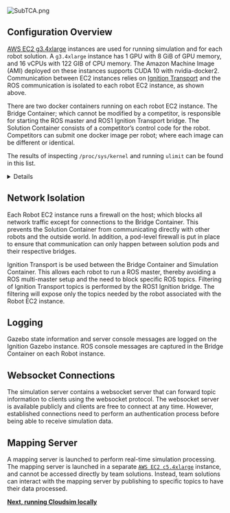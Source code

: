 ![SubTCA.png](https://github.com/osrf/subt/wiki/images/SubTCA.png)

## Configuration Overview
[AWS EC2 g3.4xlarge](https://aws.amazon.com/ec2/instance-types/g3/) instances are used for running simulation and for each robot solution. A `g3.4xlarge` instance has 1 GPU with 8 GiB of GPU memory, and 16 vCPUs with 122 GIB of CPU memory. The Amazon Machine Image (AMI) deployed on these instances supports CUDA 10 with nvidia-docker2. Communication between EC2 instances relies on [Ignition Transport](https://ignitionrobotics.org/features) and the ROS communication is isolated to each robot EC2 instance, as shown above.

There are two docker containers running on each robot EC2 instance. The Bridge Container; which cannot be modified by a competitor, is responsible for starting the ROS master and ROS1 Ignition Transport bridge. The Solution Container consists of a competitor’s control code for the robot. Competitors can submit one docker image per robot; where each image can be different or identical. 

The results of inspecting `/proc/sys/kernel` and running `ulimit` can be found in this list.

<details>

### Listing of values from /proc/sys/kernel
```
acct: 4	2	30
acpi_video_flags: 0
auto_msgmni: 0
bootloader_type: 114
bootloader_version: 2
cad_pid: 1
cap_last_cap: 37
core_pattern: core
core_pipe_limit: 0
core_uses_pid: 1
ctrl-alt-del: 0
dmesg_restrict: 0
domainname: (none)
ftrace_dump_on_oops: 0
ftrace_enabled: 1
hardlockup_all_cpu_backtrace: 0
hardlockup_panic: 0
hostname: ip-172-24-31-57.us-west-2.compute.internal
hotplug: /sbin/hotplug
hung_task_check_count: 4194304
hung_task_panic: 0
hung_task_timeout_secs: 120
hung_task_warnings: 10
io_delay_type: 0
kexec_load_disabled: 0
keys:
    gc_delay: 300
    maxbytes: 20000
    maxkeys: 200
    persistent_keyring_expiry: 259200
    root_maxbytes: 25000000
    root_maxkeys: 1000000
kptr_restrict: 1
latencytop: 0
max_lock_depth: 1024
modprobe: /sbin/modprobe
modules_disabled: 0
msg_next_id: -1
msgmax: 8192
msgmnb: 16384
msgmni: 32000
ngroups_max: 65536
nmi_watchdog: 0
ns_last_pid: 108199
numa_balancing: 0
numa_balancing_scan_delay_ms: 1000
numa_balancing_scan_period_max_ms: 60000
numa_balancing_scan_period_min_ms: 1000
numa_balancing_scan_size_mb: 256
osrelease: 4.14.232-177.418.amzn2.x86_64
ostype: Linux
overflowgid: 65534
overflowuid: 65534
panic: 10
panic_on_io_nmi: 0
panic_on_oops: 1
panic_on_rcu_stall: 0
panic_on_stackoverflow: 0
panic_on_unrecovered_nmi: 0
panic_on_warn: 0
perf_cpu_time_max_percent: 25
perf_event_max_contexts_per_stack: 8
perf_event_max_sample_rate: 100000
perf_event_max_stack: 127
perf_event_mlock_kb: 516
perf_event_paranoid: 2
pid_max: 131072
poweroff_cmd: /sbin/poweroff
print-fatal-signals: 0
printk: 8	4	1	7
printk_delay: 0
printk_devkmsg: ratelimit
printk_ratelimit: 5
printk_ratelimit_burst: 10
pty:
    max: 4096
    nr: 2
    reserve: 1024
random:
    boot_id: de05c82c-685c-44cd-be5d-41ee7b76475e
    entropy_avail: 3772
    poolsize: 4096
    read_wakeup_threshold: 64
    urandom_min_reseed_secs: 60
    uuid: 6c0289bd-e1af-4e5a-8e2e-ccb61474e311
    write_wakeup_threshold: 3072
randomize_va_space: 2
real-root-dev: 0
sched_autogroup_enabled: 0
sched_cfs_bandwidth_slice_us: 5000
sched_child_runs_first: 0
sched_latency_ns: 24000000
sched_migration_cost_ns: 500000
sched_min_granularity_ns: 3000000
sched_nr_migrate: 32
sched_rr_timeslice_ms: 100
sched_rt_period_us: 1000000
sched_rt_runtime_us: 950000
sched_schedstats: 0
sched_time_avg_ms: 1000
sched_tunable_scaling: 1
sched_wakeup_granularity_ns: 4000000
seccomp:
    actions_avail: kill_process kill_thread trap errno trace log allow
    actions_logged: kill_process kill_thread trap errno trace log
sem: 32000	1024000000	500	32000
sem_next_id: -1
shm_next_id: -1
shm_rmid_forced: 0
shmall: 18446744073692774399
shmmax: 18446744073692774399
shmmni: 4096
soft_watchdog: 1
softlockup_all_cpu_backtrace: 0
softlockup_panic: 0
stack_tracer_enabled: 0
sysctl_writes_strict: 1
sysrq: 16
tainted: 12289
threads-max: 982770
timer_migration: 1
traceoff_on_warning: 0
tracepoint_printk: 0
unknown_nmi_panic: 0
unprivileged_bpf_disabled: 0
version: #1 SMP Tue Jun 15 20:57:50 UTC 2021
watchdog: 1
watchdog_cpumask: 0-127
watchdog_thresh: 10
```

### ulimit -a

```
core file size          (blocks, -c) 0
data seg size           (kbytes, -d) unlimited
scheduling priority             (-e) 0
file size               (blocks, -f) unlimited
pending signals                 (-i) 30446
max locked memory       (kbytes, -l) unlimited
max memory size         (kbytes, -m) unlimited
open files                      (-n) 65535
pipe size            (512 bytes, -p) 8
POSIX message queues     (bytes, -q) 819200
real-time priority              (-r) 0
stack size              (kbytes, -s) 10240
cpu time               (seconds, -t) unlimited
max user processes              (-u) unlimited
virtual memory          (kbytes, -v) unlimited
file locks                      (-x) unlimited
```
</details>

## Network Isolation
Each Robot EC2 instance runs a firewall on the host; which blocks all network traffic except for connections to the Bridge Container. This prevents the Solution Container from communicating directly with other robots and the outside world. In addition, a pod-level firewall is put in place to ensure that communication can only happen between solution pods and their respective bridges.

Ignition Transport is be used between the Bridge Container and Simulation Container. This allows each robot to run a ROS master, thereby avoiding a ROS multi-master setup and the need to block specific ROS topics. Filtering of Ignition Transport topics is performed by the ROS1 Ignition bridge. The filtering will expose only the topics needed by the robot associated with the Robot EC2 instance.

## Logging

Gazebo state information and server console messages are logged on the Ignition Gazebo instance. ROS console messages are captured in the Bridge Container on each Robot instance.

## Websocket Connections

The simulation server contains a websocket server that can forward topic information to clients using the websocket protocol. The websocket server is available publicly and clients are free to connect at any time. However, established connections need to perform an authentication process before being able to receive simulation data. 

## Mapping Server

A mapping server is launched to perform real-time simulation processing. The mapping server is launched in a separate [`AWS EC2 c5.4xlarge`](https://aws.amazon.com/ec2/instance-types/c5/) instance, and cannot be accessed directly by team solutions. Instead, team solutions can interact with the mapping server by publishing to specific topics to have their data processed.

**[Next, running Cloudsim locally](https://github.com/osrf/subt/wiki/Cloudsim%20Docker%20Compose)**
